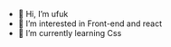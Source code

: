 - 👋 Hi, I’m ufuk
- 👀 I’m interested in Front-end and react
- 🌱 I’m currently learning Css

<!---
ufukyigit/ufukyigit is a ✨ special ✨ repository because its `README.md` (this file) appears on your GitHub profile.
You can click the Preview link to take a look at your changes.
--->
